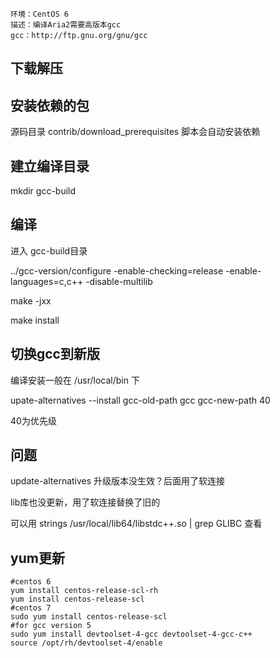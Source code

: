 ```
环境：CentOS 6
描述：编译Aria2需要高版本gcc
gcc：http://ftp.gnu.org/gnu/gcc
```

## 下载解压

## 安装依赖的包
源码目录 contrib/download_prerequisites 脚本会自动安装依赖

## 建立编译目录
mkdir gcc-build

## 编译

进入 gcc-build目录

../gcc-version/configure -enable-checking=release -enable-languages=c,c++ -disable-multilib

make -jxx

make install

## 切换gcc到新版

编译安装一般在 /usr/local/bin 下

upate-alternatives --install gcc-old-path gcc gcc-new-path 40

40为优先级

## 问题
update-alternatives 升级版本没生效？后面用了软连接

lib库也没更新，用了软连接替换了旧的

可以用 strings /usr/local/lib64/libstdc++.so | grep GLIBC 查看

## yum更新
```
#centos 6
yum install centos-release-scl-rh
yum install centos-release-scl
#centos 7
sudo yum install centos-release-scl
#for gcc version 5
sudo yum install devtoolset-4-gcc devtoolset-4-gcc-c++
source /opt/rh/devtoolset-4/enable
```
